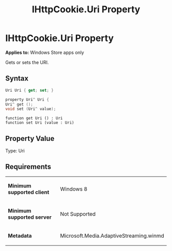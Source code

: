 ﻿---
title: IHttpCookie.Uri Property
TOCTitle: Uri Property
ms:assetid: 492bfd85-7f75-4bd4-aa03-4db4bc172229
ms:mtpsurl: https://msdn.microsoft.com/en-us/library/JJ822728(v=VS.90)
ms:contentKeyID: 50079483
ms.date: 11/19/2012
mtps_version: v=VS.90
dev_langs:
- csharp
- c++
- jscript
---

# IHttpCookie.Uri Property

**Applies to:** Windows Store apps only

Gets or sets the URI.

## Syntax

``` csharp
Uri Uri { get; set; }
```

``` c++
property Uri^ Uri {
Uri^ get ();
void set (Uri^ value);
```

``` jscript
function get Uri () : Uri
function set Uri (value : Uri)
```

## Property Value

Type: Uri

## Requirements

<table>
<colgroup>
<col style="width: 50%" />
<col style="width: 50%" />
</colgroup>
<tbody>
<tr class="odd">
<td><p><strong>Minimum supported client</strong></p></td>
<td><p>Windows 8</p></td>
</tr>
<tr class="even">
<td><p><strong>Minimum supported server</strong></p></td>
<td><p>Not Supported</p></td>
</tr>
<tr class="odd">
<td><p><strong>Metadata</strong></p></td>
<td><p>Microsoft.Media.AdaptiveStreaming.winmd</p></td>
</tr>
</tbody>
</table>

